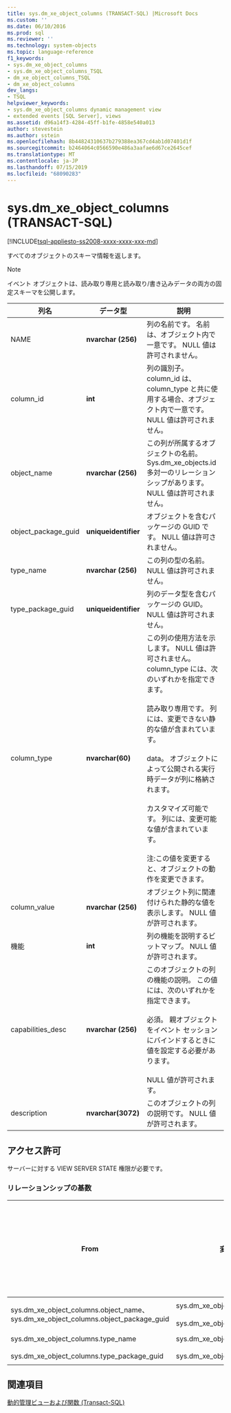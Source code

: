 ```yaml
---
title: sys.dm_xe_object_columns (TRANSACT-SQL) |Microsoft Docs
ms.custom: ''
ms.date: 06/10/2016
ms.prod: sql
ms.reviewer: ''
ms.technology: system-objects
ms.topic: language-reference
f1_keywords:
- sys.dm_xe_object_columns
- sys.dm_xe_object_columns_TSQL
- dm_xe_object_columns_TSQL
- dm_xe_object_columns
dev_langs:
- TSQL
helpviewer_keywords:
- sys.dm_xe_object_columns dynamic management view
- extended events [SQL Server], views
ms.assetid: d96a14f3-4284-45ff-b1fe-4858e540a013
author: stevestein
ms.author: sstein
ms.openlocfilehash: 8b44824310637b279388ea367cd4ab1d07401d1f
ms.sourcegitcommit: b2464064c0566590e486a3aafae6d67ce2645cef
ms.translationtype: MT
ms.contentlocale: ja-JP
ms.lasthandoff: 07/15/2019
ms.locfileid: "68090283"
---
```

# <a name="sysdmxeobjectcolumns-transact-sql"></a>sys.dm_xe_object_columns (TRANSACT-SQL)
[!INCLUDE[tsql-appliesto-ss2008-xxxx-xxxx-xxx-md](../../includes/tsql-appliesto-ss2008-xxxx-xxxx-xxx-md.md)]

  すべてのオブジェクトのスキーマ情報を返します。  
  
> [!NOTE]  
>  イベント オブジェクトは、読み取り専用と読み取り/書き込みデータの両方の固定スキーマを公開します。  
  
|列名|データ型|説明|  
|-----------------|---------------|-----------------|  
|NAME|**nvarchar (256)**|列の名前です。 名前は、オブジェクト内で一意です。 NULL 値は許可されません。|  
|column_id|**int**|列の識別子。 column_id は、column_type と共に使用する場合、オブジェクト内で一意です。 NULL 値は許可されません。|  
|object_name|**nvarchar (256)**|この列が所属するオブジェクトの名前。 Sys.dm_xe_objects.id 多対一のリレーションシップがあります。NULL 値は許可されません。|  
|object_package_guid|**uniqueidentifier**|オブジェクトを含むパッケージの GUID です。 NULL 値は許可されません。|  
|type_name|**nvarchar (256)**|この列の型の名前。 NULL 値は許可されません。|  
|type_package_guid|**uniqueidentifier**|列のデータ型を含むパッケージの GUID。 NULL 値は許可されません。|  
|column_type|**nvarchar(60)**|この列の使用方法を示します。 NULL 値は許可されません。 column_type には、次のいずれかを指定できます。<br /><br /> 読み取り専用です。 列には、変更できない静的な値が含まれています。<br /><br /> data。 オブジェクトによって公開される実行時データが列に格納されます。<br /><br /> カスタマイズ可能です。 列には、変更可能な値が含まれています。<br /><br /> 注:この値を変更すると、オブジェクトの動作を変更できます。|  
|column_value|**nvarchar (256)**|オブジェクト列に関連付けられた静的な値を表示します。 NULL 値が許可されます。|  
|機能|**int**|列の機能を説明するビットマップ。 NULL 値が許可されます。|  
|capabilities_desc|**nvarchar (256)**|このオブジェクトの列の機能の説明。 この値には、次のいずれかを指定できます。<br /><br /> 必須。 親オブジェクトをイベント セッションにバインドするときに値を設定する必要があります。<br /><br /> NULL 値が許可されます。|  
|description|**nvarchar(3072)**|このオブジェクトの列の説明です。 NULL 値が許可されます。|  
  
## <a name="permissions"></a>アクセス許可  
 サーバーに対する VIEW SERVER STATE 権限が必要です。  
  
### <a name="relationship-cardinalities"></a>リレーションシップの基数  
  
|From|変換先|リレーションシップ|  
|----------|--------|------------------|  
|sys.dm_xe_object_columns.object_name、sys.dm_xe_object_columns.object_package_guid|sys.dm_xe_objects.name、<br /><br /> sys.dm_xe_objects.package_guid|多対一|  
|sys.dm_xe_object_columns.type_name<br /><br /> sys.dm_xe_object_columns.type_package_guid|sys.dm_xe_objects.name<br /><br /> sys.dm_xe_objects.package_guid|多対一|  
  
## <a name="see-also"></a>関連項目  
 [動的管理ビューおよび関数 &#40;Transact-SQL&#41;](~/relational-databases/system-dynamic-management-views/system-dynamic-management-views.md)  
  
  

